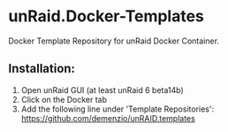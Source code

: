 # unRaid.Docker-Templates
Docker Template Repository for unRaid Docker Container.

## Installation:

1. Open unRaid GUI (at least unRaid 6 beta14b)
2. Click on the Docker tab
3. Add the following line under 'Template Repositories': https://github.com/demenzio/unRAID.templates
